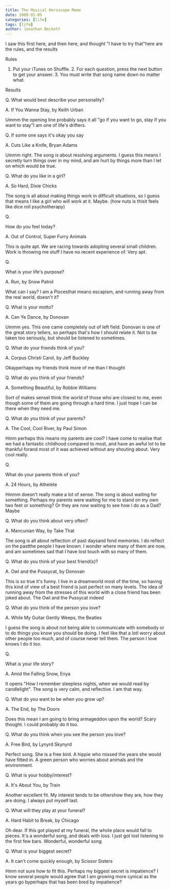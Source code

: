 ```yaml
---
title: The Musical Horoscope Meme
date: 2008-01-05
categories: [life]
tags: [life]
author: Jonathan Beckett
---
```


I saw this first here, and then here, and thought "I have to try that"here are the rules, and the results

Rules

 1. Put your iTunes on Shuffle.            2. For each question, press the next button to get your answer.            3. You must write that song name down no matter what.          

Results

Q. What would best describe your personality?

A. If You Wanna Stay, by Keith Urban

Ummm the opening line probably says it all "go if you want to go, stay if you want to stay"I am one of life's drifters.

Q. If some one says it's okay you say

A. Cuts Like a Knife, Bryan Adams

Ummm right. The song is about resolving arguments. I guess this means I secretly turn things over in my mind, and am hurt by things more than I let on which would be true.

Q. What do you like in a girl?

A. So Hard, Dixie Chicks

The song is all about making things work in difficult situations, so I guess that means I like a girl who will work at it. Maybe. (how nuts is thisit feels like dice roll psychotherapy)

Q.

How do you feel today?

A. Out of Control, Super Furry Animals

This is quite apt. We are racing towards adopting several small children. Work is throwing me stuff I have no recent experience of. Very apt.

Q.

What is your life's purpose?

A. Run, by Snow Patrol

What can I say? I am a Piscesthat means escapism, and running away from the real world, doesn't it?

Q. What is your motto?

A. Can Ye Dance, by Donovan

Ummm yes. This one came completely out of left field. Donovan is one of the great story tellers, so perhaps that's how I should relate it. Not to be taken too seriously, but should be listened to sometimes.

Q. What do your friends think of you?

A. Corpus Christi Carol, by Jeff Buckley

Okayperhaps my friends think more of me than I thought

Q. What do you think of your friends?

A. Something Beautiful, by Robbie Williams

Sort of makes senseI think the world of those who are closest to me, even though some of them are going through a hard time. I just hope I can be there when they need me.

Q. What do you think of your parents?

A. The Cool, Cool River, by Paul Simon

Hmm perhaps this means my parents are cool? I have come to realise that we had a fantastic childhood compared to most, and have an awful lot to be thankful forand most of it was achieved without any shouting about. Very cool really.

Q.

What do your parents think of you?

A. 24 Hours, by Athelete

Hmmm doesn't really make a lot of sense. The song is about waiting for something. Perhaps my parents were waiting for me to stand on my own two feet or something? Or they are now waiting to see how I do as a Dad? Maybe

Q. What do you think about very often?

A. Mancunian Way, by Take That

The song is all about reflection of past daysand fond memories. I do reflect on the pastthe people I have known. I wonder where many of them are now, and am sometimes sad that I have lost touch with so many of them.

Q. What do you think of your best friend(s)?

A. Owl and the Pussycat, by Donovan

This is so true it's funny. I live in a dreamworld most of the time, so having this kind of view of a best friend is just perfect on many levels. The idea of running away from the stresses of this world with a close friend has been joked about. The Owl and the Pussycat indeed

Q. What do you think of the person you love?

A. While My Guitar Gently Weeps, the Beatles

I guess the song is about not being able to communicate with somebody or to do things you know you should be doing. I feel like that a lotI worry about other people too much, and of course never tell them. The person I love knows I do it too.

Q.

What is your life story?

A. Amid the Falling Snow, Enya

It opens "How I remember sleepless nights, when we would read by candlelight". The song is very calm, and reflective. I am that way.

Q. What do you want to be when you grow up?

A. The End, by The Doors

Does this mean I am going to bring armageddon upon the world? Scary thought. I could probably do it too.

Q. What do you think when you see the person you love?

A. Free Bird, by Lynyrd Skynyrd

Perfect song. She is a free bird. A hippie who missed the years she would have fitted in. A green person who worries about animals and the environment.

Q. What is your hobby/interest?

A. It's About You, by Train

Another excellent fit. My interest tends to be othershow they are, how they are doing. I always put myself last.

Q. What will they play at your funeral?

A. Hard Habit to Break, by Chicago

Oh dear. If this got played at my funeral, the whole place would fall to pieces. It's a wonderful song, and deals with loss. I just got lost listening to the first few bars. Wonderful, wonderful song.

Q. What is your biggest secret?

A. It can't come quickly enough, by Scissor Sisters

Hmm not sure how to fit this. Perhaps my biggest secret is impatience? I know several people would agree that I am growing more cynical as the years go byperhaps that has been bred by impatience?